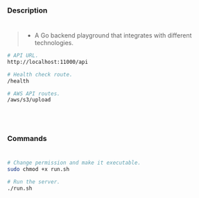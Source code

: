 ### Description
#

> - A Go backend playground that integrates with different technologies.

```bash
# API URL.
http://localhost:11000/api

# Health check route.
/health

# AWS API routes.
/aws/s3/upload
```

<br />
<br />



###  Commands
#

```bash
# Change permission and make it executable.
sudo chmod +x run.sh

# Run the server.
./run.sh
```
